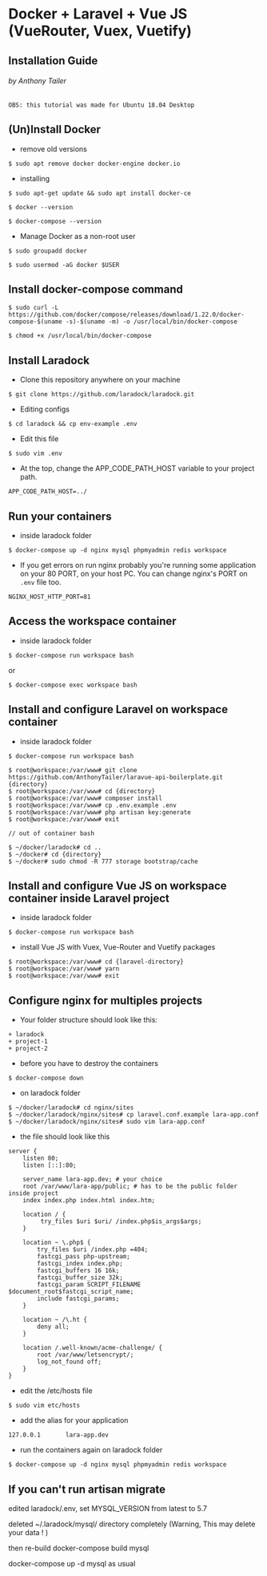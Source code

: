 # Docker + Laravel + Vue JS (VueRouter, Vuex, Vuetify)
## Installation Guide
###### by Anthony Tailer
`OBS: this tutorial was made for Ubuntu 18.04 Desktop`

## (Un)Install Docker

* remove old versions
```console
$ sudo apt remove docker docker-engine docker.io
```
* installing
```console
$ sudo apt-get update && sudo apt install docker-ce
```
```console
$ docker --version
```
```console
$ docker-compose --version
```
* Manage Docker as a non-root user
```console
$ sudo groupadd docker
```
```console
$ sudo usermod -aG docker $USER
```
## Install docker-compose command
```console
$ sudo curl -L https://github.com/docker/compose/releases/download/1.22.0/docker-compose-$(uname -s)-$(uname -m) -o /usr/local/bin/docker-compose
```
```console
$ chmod +x /usr/local/bin/docker-compose
```

## Install Laradock

* Clone this repository anywhere on your machine
```console
$ git clone https://github.com/laradock/laradock.git
```

* Editing configs
```console
$ cd laradock && cp env-example .env
```

* Edit this file
```console
$ sudo vim .env
```

* At the top, change the APP_CODE_PATH_HOST variable to your project path.
```
APP_CODE_PATH_HOST=../
```

## Run your containers
* inside laradock folder
```console
$ docker-compose up -d nginx mysql phpmyadmin redis workspace
```

* If you get errors on run nginx probably you're running some application on your 80 PORT, on your host PC. You can change nginx's PORT on ``.env`` file too.
```
NGINX_HOST_HTTP_PORT=81
```

## Access the workspace container
* inside laradock folder
```console
$ docker-compose run workspace bash
```
or
```console
$ docker-compose exec workspace bash
```

## Install and configure Laravel on workspace container
* inside laradock folder
```console
$ docker-compose run workspace bash
```
```console
$ root@workspace:/var/www# git clone https://github.com/AnthonyTailer/laravue-api-boilerplate.git {directory} 
$ root@workspace:/var/www# cd {directory}
$ root@workspace:/var/www# composer install
$ root@workspace:/var/www# cp .env.example .env
$ root@workspace:/var/www# php artisan key:generate
$ root@workspace:/var/www# exit

// out of container bash

$ ~/docker/laradock# cd ..
$ ~/docker# cd {directory}
$ ~/docker# sudo chmod -R 777 storage bootstrap/cache
```

## Install and configure Vue JS on workspace container inside Laravel project
* inside laradock folder
```console
$ docker-compose run workspace bash
```
* install Vue JS with Vuex, Vue-Router and Vuetify packages
```console
$ root@workspace:/var/www# cd {laravel-directory}
$ root@workspace:/var/www# yarn
$ root@workspace:/var/www# exit
```

## Configure nginx for multiples projects

* Your folder structure should look like this:
```
+ laradock
+ project-1
+ project-2
```
* before you have to destroy the containers
```console
$ docker-compose down 
```

* on laradock folder

```console
$ ~/docker/laradock# cd nginx/sites
$ ~/docker/laradock/nginx/sites# cp laravel.conf.example lara-app.conf
$ ~/docker/laradock/nginx/sites# sudo vim lara-app.conf
```
* the file should look like this

```
server {
    listen 80;
    listen [::]:80;

    server_name lara-app.dev; # your choice
    root /var/www/lara-app/public; # has to be the public folder inside project
    index index.php index.html index.htm;

    location / {
         try_files $uri $uri/ /index.php$is_args$args;
    }

    location ~ \.php$ {
        try_files $uri /index.php =404;
        fastcgi_pass php-upstream;
        fastcgi_index index.php;
        fastcgi_buffers 16 16k;
        fastcgi_buffer_size 32k;
        fastcgi_param SCRIPT_FILENAME $document_root$fastcgi_script_name;
        include fastcgi_params;
    }

    location ~ /\.ht {
        deny all;
    }

    location /.well-known/acme-challenge/ {
        root /var/www/letsencrypt/;
        log_not_found off;
    }
}
```

* edit the /etc/hosts file
```console
$ sudo vim etc/hosts 
```
* add the alias for your application
```console
127.0.0.1       lara-app.dev 
```

* run the containers again on laradock folder
```console
$ docker-compose up -d nginx mysql phpmyadmin redis workspace
```

## If you can't run artisan migrate

edited laradock/.env, set MYSQL_VERSION from latest to 5.7

deleted ~/.laradock/mysql/ directory completely (Warning, This may delete your data ! )

then re-build docker-compose build mysql

docker-compose up -d mysql as usual 
